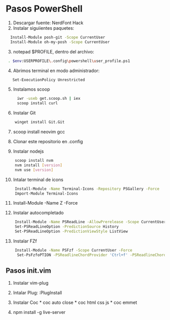 # Pasos PowerShell
 
1. Descargar fuente: NerdFont Hack
2. Instalar siguiientes paquetes: 

```sh
  Install-Module posh-git -Scope CurrentUser
  Install-Module oh-my-posh -Scope CurrentUser
```
            
3. notepad $PROFILE, dentro del archivo: 

```sh
 . $env:USERPROFILE\.config\powershell\user_profile.ps1
```

4. Abrimos terminal en modo administrador: 

```sh             
   Set-ExecutionPolicy Unrestricted
```

5. Instalamos scoop 

```sh
     iwr -useb get.scoop.sh | iex
     scoop install curl
```

6. Instalar Git

```sh
    winget install Git.Git
```

7. scoop install neovim gcc

8. Clonar este repositorio en .config

9. Instalar nodejs 

```sh
    scoop install nvm
    nvm install [version]
    nvm use [version]
```

10. Intalar terminal de icons

```sh
    Install-Module -Name Terminal-Icons -Repository PSGallery -Force
    Import-Module Terminal-Icons
```   
11. Install-Module -Name Z -Force

12. Instalar autocompletado

```sh
    Install-Module -Name PSReadLine -AllowPrerelease -Scope CurrentUser -Force -SkipPublisherCheck
    Set-PSReadLineOption -PredictionSource History
    Set-PSReadLineOption -PredictionViewStyle ListView
``` 

13. Instalar FZf

```sh
    Install-Module -Name PSFzf -Scope CurrentUser -Force
     Set-PsFzfoPTION -PSReadlineChordProvider 'Ctrl+f' -PSReadlineChordReverseHistory 'Ctrl+r'
```
 

## Pasos init.vim
 
1. Instalar vim-plug

3. Intalar Plug: :PlugInstall

4. Instalar Coc
       * coc auto close
       * coc html css js
       * coc emmet

5. npm install -g live-server
 
